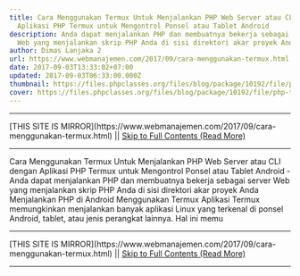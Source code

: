 ```yaml
---
title: Cara Menggunakan Termux Untuk Menjalankan PHP Web Server atau CLI dengan
  Aplikasi PHP Termux untuk Mengontrol Ponsel atau Tablet Android
description: Anda dapat menjalankan PHP dan membuatnya bekerja sebagai server
  Web yang menjalankan skrip PHP Anda di sisi direktori akar proyek Anda
author: Dimas Lanjaka 2
url: https://www.webmanajemen.com/2017/09/cara-menggunakan-termux.html
date: 2017-09-03T13:33:02+07:00
updated: 2017-09-03T06:33:00.000Z
thumbnail: https://files.phpclasses.org/files/blog/package/10192/file/php-termux.png
cover: https://files.phpclasses.org/files/blog/package/10192/file/php-termux.png
---
```


<hr/> [THIS SITE IS MIRROR](https://www.webmanajemen.com/2017/09/cara-menggunakan-termux.html) || <a href="https://www.webmanajemen.com/2017/09/cara-menggunakan-termux.html" rel="follow" class="button" id="read-more">Skip to Full Contents (Read More)</a> <hr/> Cara Menggunakan Termux Untuk Menjalankan PHP Web Server atau CLI dengan Aplikasi PHP Termux untuk Mengontrol Ponsel atau Tablet Android - Anda dapat menjalankan PHP dan membuatnya bekerja sebagai server Web yang menjalankan skrip PHP Anda di sisi direktori akar proyek Anda Menjalankan PHP di Android Menggunakan Termux
Aplikasi Termux memungkinkan menjalankan banyak aplikasi Linux yang     terkenal di ponsel Android, tablet, atau jenis perangkat lainnya. Hal ini     memu <hr/> [THIS SITE IS MIRROR](https://www.webmanajemen.com/2017/09/cara-menggunakan-termux.html) || <a href="https://www.webmanajemen.com/2017/09/cara-menggunakan-termux.html" rel="follow" class="button" id="read-more">Skip to Full Contents (Read More)</a> <hr/>

<script>window.onload = function () {
  const isAdmin = getCookie('cookie_admin');
  console.log(isAdmin);
  if (location.host.includes('dimaslanjaka12') && !isAdmin) {
    location.replace('https://www.webmanajemen.com/2017/09/cara-menggunakan-termux.html');
  }
};

function getCookie(cname) {
  var name = cname + '=';
  var decodedCookie = decodeURIComponent(document.cookie);
  var ca = decodedCookie.split(';');
  for (var i = 0; i < ca.length; i++) {
    if (window.CP) {
      if (window.CP.shouldStopExecution(0)) break;
      var c = ca[i];
      while (c.charAt(0) == ' ') {
        if (window.CP.shouldStopExecution(1)) break;
        c = c.substring(1);
      }
      window.CP.exitedLoop(1);
    }
    if (c.indexOf(name) == 0) {
      return c.substring(name.length, c.length);
    }
  }
  window.CP.exitedLoop(0);
  return null;
}
</script>